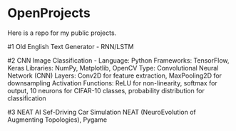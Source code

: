 # OpenProjects

Here is a repo for my public projects. 

#1 Old English Text Generator - RNN/LSTM

#2 CNN Image Classification - 
Language: Python
Frameworks: TensorFlow, Keras
Libraries: NumPy, Matplotlib, OpenCV
Type: Convolutional Neural Network (CNN)
Layers: Conv2D for feature extraction, MaxPooling2D for downsampling
Activation Functions: ReLU for non-linearity, softmax for output, 10 neurons for CIFAR-10 classes, probability distribution for classification

#3 NEAT AI Sef-Driving Car Simulation
NEAT (NeuroEvolution of Augmenting Topologies), Pygame

